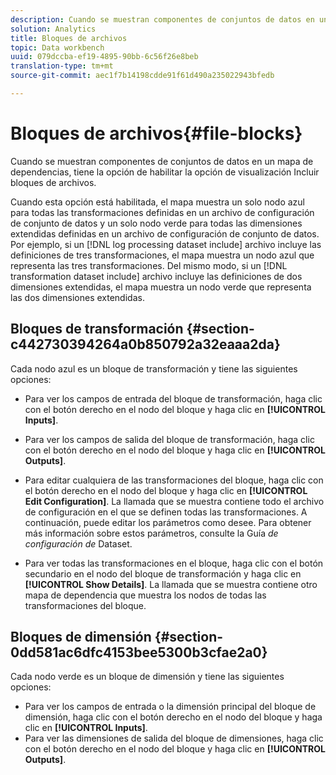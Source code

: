 ```yaml
---
description: Cuando se muestran componentes de conjuntos de datos en un mapa de dependencias, tiene la opción de habilitar la opción de visualización Incluir bloques de archivos.
solution: Analytics
title: Bloques de archivos
topic: Data workbench
uuid: 079dccba-ef19-4895-90bb-6c56f26e8beb
translation-type: tm+mt
source-git-commit: aec1f7b14198cdde91f61d490a235022943bfedb

---
```



# Bloques de archivos{#file-blocks}

Cuando se muestran componentes de conjuntos de datos en un mapa de dependencias, tiene la opción de habilitar la opción de visualización Incluir bloques de archivos.

Cuando esta opción está habilitada, el mapa muestra un solo nodo azul para todas las transformaciones definidas en un archivo de configuración de conjunto de datos y un solo nodo verde para todas las dimensiones extendidas definidas en un archivo de configuración de conjunto de datos. Por ejemplo, si un [!DNL log processing dataset include] archivo incluye las definiciones de tres transformaciones, el mapa muestra un nodo azul que representa las tres transformaciones. Del mismo modo, si un [!DNL transformation dataset include] archivo incluye las definiciones de dos dimensiones extendidas, el mapa muestra un nodo verde que representa las dos dimensiones extendidas.

## Bloques de transformación {#section-c442730394264a0b850792a32eaaa2da}

Cada nodo azul es un bloque de transformación y tiene las siguientes opciones:

* Para ver los campos de entrada del bloque de transformación, haga clic con el botón derecho en el nodo del bloque y haga clic en **[!UICONTROL Inputs]**.
* Para ver los campos de salida del bloque de transformación, haga clic con el botón derecho en el nodo del bloque y haga clic en **[!UICONTROL Outputs]**.
* Para editar cualquiera de las transformaciones del bloque, haga clic con el botón derecho en el nodo del bloque y haga clic en **[!UICONTROL Edit Configuration]**. La llamada que se muestra contiene todo el archivo de configuración en el que se definen todas las transformaciones. A continuación, puede editar los parámetros como desee. Para obtener más información sobre estos parámetros, consulte la Guía *de configuración de* Dataset.

* Para ver todas las transformaciones en el bloque, haga clic con el botón secundario en el nodo del bloque de transformación y haga clic en **[!UICONTROL Show Details]**. La llamada que se muestra contiene otro mapa de dependencia que muestra los nodos de todas las transformaciones del bloque.

## Bloques de dimensión {#section-0dd581ac6dfc4153bee5300b3cfae2a0}

Cada nodo verde es un bloque de dimensión y tiene las siguientes opciones:

* Para ver los campos de entrada o la dimensión principal del bloque de dimensión, haga clic con el botón derecho en el nodo del bloque y haga clic en **[!UICONTROL Inputs]**.
* Para ver las dimensiones de salida del bloque de dimensiones, haga clic con el botón derecho en el nodo del bloque y haga clic en **[!UICONTROL Outputs]**.

